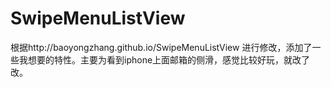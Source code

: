 # SwipeMenuListView
根据http://baoyongzhang.github.io/SwipeMenuListView  进行修改，添加了一些我想要的特性。主要为看到iphone上面邮箱的侧滑，感觉比较好玩，就改了改。
